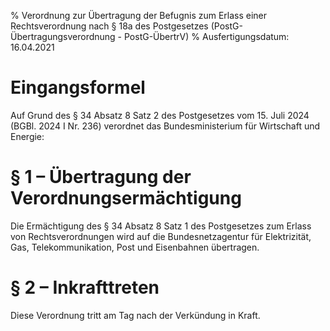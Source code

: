 % Verordnung zur Übertragung der Befugnis zum Erlass einer Rechtsverordnung nach § 18a des Postgesetzes  (PostG-Übertragungsverordnung - PostG-ÜbertrV)
% Ausfertigungsdatum: 16.04.2021
 
# Eingangsformel

Auf Grund des § 34 Absatz 8 Satz 2 des Postgesetzes vom 15. Juli 2024 (BGBl. 2024 I Nr. 236) verordnet das Bundesministerium für Wirtschaft und Energie:

# § 1 – Übertragung der Verordnungsermächtigung

Die Ermächtigung des § 34 Absatz 8 Satz 1 des Postgesetzes zum Erlass von Rechtsverordnungen wird auf die Bundesnetzagentur für Elektrizität, Gas, Telekommunikation, Post und Eisenbahnen übertragen.

# § 2 – Inkrafttreten

Diese Verordnung tritt am Tag nach der Verkündung in Kraft.
